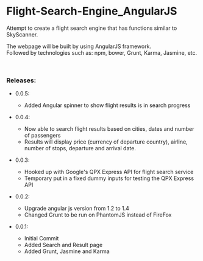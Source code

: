 # Flight-Search-Engine_AngularJS

Attempt to create a flight search engine that has functions similar to SkyScanner.

The webpage will be built by using AngularJS framework.
<br/>Followed by technologies such as: npm, bower, Grunt, Karma, Jasmine, etc.

<br/>

### Releases: 

* 0.0.5:
  * Added Angular spinner to show flight results is in search progress 

* 0.0.4:
  * Now able to search flight results based on cities, dates and number of passengers
  * Results will display price (currency of departure country), airline, number of stops, departure and arrival date.

* 0.0.3:
  * Hooked up with Google's QPX Express API for flight search service
  * Temporary put in a fixed dummy inputs for testing the QPX Express API

* 0.0.2:
  * Upgrade angular js version from 1.2 to 1.4
  * Changed Grunt to be run on PhantomJS instead of FireFox

* 0.0.1: 
  * Initial Commit
  * Added Search and Result page
  * Added Grunt, Jasmine and Karma